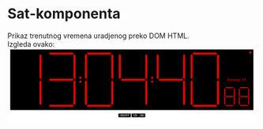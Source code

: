 # Sat-komponenta

Prikaz trenutnog vremena uradjenog preko DOM HTML.<br>
Izgleda ovako:
<img src="clock.png">
